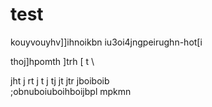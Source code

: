 # test

kouyvouyhv]]ihnoikbn
iu3oi4jngpeirughn-hot[i

thoj]hpomth
]trh
[
t
\

jht
j
rt
j
t
j
tj
jt
jtr
jboiboib\
;obnuboiuboihboijbpl
mpkmn
